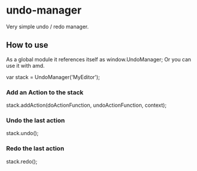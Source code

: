 undo-manager
============

Very simple undo / redo manager.


How to use
-------

As a global module it references itself as window.UndoManager;
Or you can use it with amd.


var stack = UndoManager('MyEditor');

### Add an Action to the stack

stack.addAction(doActionFunction, undoActionFunction, context);

### Undo the last action

stack.undo();


### Redo the last action

stack.redo();

